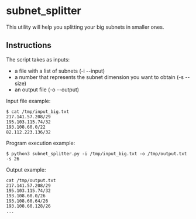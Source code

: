 # subnet_splitter
This utility will help you splitting your big subnets in smaller ones. 
## Instructions
The script takes as inputs:
- a file with a list of subnets (-i --input)
- a number that represents the subnet dimension you want to obtain (-s --size)
- an output file (-o --output)

Input file example:
```
$ cat /tmp/input_big.txt
217.141.57.208/29
195.103.115.74/32 
193.108.60.0/22 
82.112.223.136/32
```
Program execution example:
```
$ python3 subnet_splitter.py -i /tmp/input_big.txt -o /tmp/output.txt -s 26
```
Output example:
```
cat /tmp/output.txt 
217.141.57.208/29 
195.103.115.74/32 
193.108.60.0/26 
193.108.60.64/26 
193.108.60.128/26 
...
```
